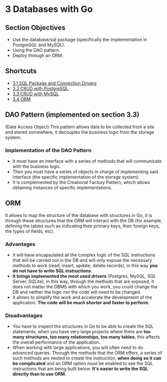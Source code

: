 # 3 Databases with Go

## Section Objectives
+ Use the database/sql package (specifically the implementation in PostgreSQL and MySQL).
+ Using the DAO pattern.
+ Deploy through an ORM.

## Shortcuts
+ [3.1 SQL Package and Connection Drivers](https://github.com/albertopformoso/Backend-Development-With-Go/tree/master/03-databases-with-go/01-sql-package-and-connection-drivers)
+ [3.2 CRUD with PostgreSQL](https://github.com/albertopformoso/Backend-Development-With-Go/tree/master/03-databases-with-go/02-crud-postgresql)
+ [3.3 CRUD with MySQL](https://github.com/albertopformoso/Backend-Development-With-Go/tree/master/03-databases-with-go/03-crud-mysql)
+ [3.4 ORM](https://github.com/albertopformoso/Backend-Development-With-Go/tree/master/03-databases-with-go/04-orm)

## DAO Pattern (implemented on section 3.3)

(Data Access Object) This pattern allows data to be collected from a site and stored somewhere, it decouples the business logic from the storage system.

### Implementation of the DAO Pattern

+ It must have an interface with a series of methods that will communicate with the business logic.
+ Then you must have a series of objects in charge of implementing said interface (the specific implementation of the storage system).
+ It is complemented by the Creational Factory Pattern, which allows obtaining instances of specific implementations.

## ORM 
It allows to map the structure of the database with structures in Go, it is through these structures that the ORM will interact with the DB (for example, defining the tables such as indicating their primary keys, their foreign keys, the types of fields, etc).

### Advantages
+ It will have encapsulated all the complex logic of the SQL instructions that will be carried out in the DB and will only expose the necessary methods to work (read, insert, update, delete records), in this way **you do not have to write SQL instructions**.
+ **It brings implemented the most used drivers** (Postgres, MySQL, SQL Server, SQLite), in this way, through the methods that are exposed, it does not matter the DBMS with which you work, you could change the DB and neither the logic nor the code will need to be changed.
+ It allows to simplify the work and accelerate the development of the application. **The code will be much shorter and faster to perform**.

### Disadvantages
+ You have to inspect the structures in Go to be able to create the SQL statements, when you have very large projects where there are **too many structures, too many relationships, too many tables**, this affects the overall performance of the application.
+ When working with large applications, you will often need to do advanced queries. Through the methods that the ORM offers, a series of such methods are nested to create the instruction, **when doing so it can be complicated** and an ORM option must be enabled to see the SQL instructions that are being built below. **It's easier to write the SQL directly than to use ORM**.